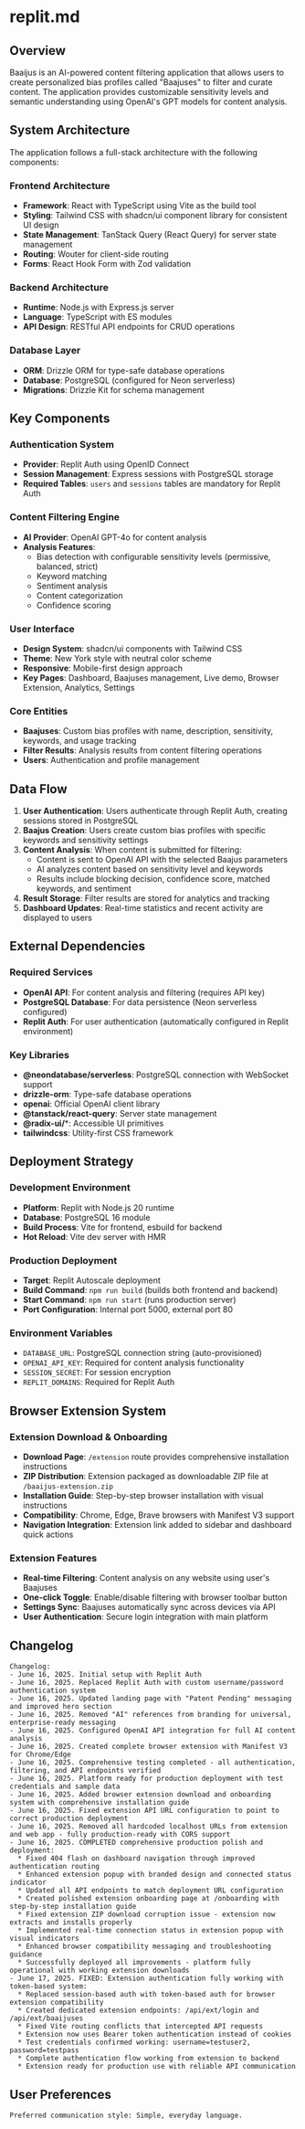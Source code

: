 # replit.md

## Overview

Baaijus is an AI-powered content filtering application that allows users to create personalized bias profiles called "Baajuses" to filter and curate content. The application provides customizable sensitivity levels and semantic understanding using OpenAI's GPT models for content analysis.

## System Architecture

The application follows a full-stack architecture with the following components:

### Frontend Architecture
- **Framework**: React with TypeScript using Vite as the build tool
- **Styling**: Tailwind CSS with shadcn/ui component library for consistent UI design
- **State Management**: TanStack Query (React Query) for server state management
- **Routing**: Wouter for client-side routing
- **Forms**: React Hook Form with Zod validation

### Backend Architecture
- **Runtime**: Node.js with Express.js server
- **Language**: TypeScript with ES modules
- **API Design**: RESTful API endpoints for CRUD operations

### Database Layer
- **ORM**: Drizzle ORM for type-safe database operations
- **Database**: PostgreSQL (configured for Neon serverless)
- **Migrations**: Drizzle Kit for schema management

## Key Components

### Authentication System
- **Provider**: Replit Auth using OpenID Connect
- **Session Management**: Express sessions with PostgreSQL storage
- **Required Tables**: `users` and `sessions` tables are mandatory for Replit Auth

### Content Filtering Engine
- **AI Provider**: OpenAI GPT-4o for content analysis
- **Analysis Features**: 
  - Bias detection with configurable sensitivity levels (permissive, balanced, strict)
  - Keyword matching
  - Sentiment analysis
  - Content categorization
  - Confidence scoring

### User Interface
- **Design System**: shadcn/ui components with Tailwind CSS
- **Theme**: New York style with neutral color scheme
- **Responsive**: Mobile-first design approach
- **Key Pages**: Dashboard, Baajuses management, Live demo, Browser Extension, Analytics, Settings

### Core Entities
- **Baajuses**: Custom bias profiles with name, description, sensitivity, keywords, and usage tracking
- **Filter Results**: Analysis results from content filtering operations
- **Users**: Authentication and profile management

## Data Flow

1. **User Authentication**: Users authenticate through Replit Auth, creating sessions stored in PostgreSQL
2. **Baajus Creation**: Users create custom bias profiles with specific keywords and sensitivity settings
3. **Content Analysis**: When content is submitted for filtering:
   - Content is sent to OpenAI API with the selected Baajus parameters
   - AI analyzes content based on sensitivity level and keywords
   - Results include blocking decision, confidence score, matched keywords, and sentiment
4. **Result Storage**: Filter results are stored for analytics and tracking
5. **Dashboard Updates**: Real-time statistics and recent activity are displayed to users

## External Dependencies

### Required Services
- **OpenAI API**: For content analysis and filtering (requires API key)
- **PostgreSQL Database**: For data persistence (Neon serverless configured)
- **Replit Auth**: For user authentication (automatically configured in Replit environment)

### Key Libraries
- **@neondatabase/serverless**: PostgreSQL connection with WebSocket support
- **drizzle-orm**: Type-safe database operations
- **openai**: Official OpenAI client library
- **@tanstack/react-query**: Server state management
- **@radix-ui/***: Accessible UI primitives
- **tailwindcss**: Utility-first CSS framework

## Deployment Strategy

### Development Environment
- **Platform**: Replit with Node.js 20 runtime
- **Database**: PostgreSQL 16 module
- **Build Process**: Vite for frontend, esbuild for backend
- **Hot Reload**: Vite dev server with HMR

### Production Deployment
- **Target**: Replit Autoscale deployment
- **Build Command**: `npm run build` (builds both frontend and backend)
- **Start Command**: `npm run start` (runs production server)
- **Port Configuration**: Internal port 5000, external port 80

### Environment Variables
- `DATABASE_URL`: PostgreSQL connection string (auto-provisioned)
- `OPENAI_API_KEY`: Required for content analysis functionality
- `SESSION_SECRET`: For session encryption
- `REPLIT_DOMAINS`: Required for Replit Auth

## Browser Extension System

### Extension Download & Onboarding
- **Download Page**: `/extension` route provides comprehensive installation instructions
- **ZIP Distribution**: Extension packaged as downloadable ZIP file at `/baaijus-extension.zip`
- **Installation Guide**: Step-by-step browser installation with visual instructions
- **Compatibility**: Chrome, Edge, Brave browsers with Manifest V3 support
- **Navigation Integration**: Extension link added to sidebar and dashboard quick actions

### Extension Features
- **Real-time Filtering**: Content analysis on any website using user's Baajuses
- **One-click Toggle**: Enable/disable filtering with browser toolbar button
- **Settings Sync**: Baajuses automatically sync across devices via API
- **User Authentication**: Secure login integration with main platform

## Changelog

```
Changelog:
- June 16, 2025. Initial setup with Replit Auth
- June 16, 2025. Replaced Replit Auth with custom username/password authentication system
- June 16, 2025. Updated landing page with "Patent Pending" messaging and improved hero section
- June 16, 2025. Removed "AI" references from branding for universal, enterprise-ready messaging
- June 16, 2025. Configured OpenAI API integration for full AI content analysis
- June 16, 2025. Created complete browser extension with Manifest V3 for Chrome/Edge
- June 16, 2025. Comprehensive testing completed - all authentication, filtering, and API endpoints verified
- June 16, 2025. Platform ready for production deployment with test credentials and sample data
- June 16, 2025. Added browser extension download and onboarding system with comprehensive installation guide
- June 16, 2025. Fixed extension API URL configuration to point to correct production deployment
- June 16, 2025. Removed all hardcoded localhost URLs from extension and web app - fully production-ready with CORS support
- June 16, 2025. COMPLETED comprehensive production polish and deployment:
  * Fixed 404 flash on dashboard navigation through improved authentication routing
  * Enhanced extension popup with branded design and connected status indicator
  * Updated all API endpoints to match deployment URL configuration
  * Created polished extension onboarding page at /onboarding with step-by-step installation guide
  * Fixed extension ZIP download corruption issue - extension now extracts and installs properly
  * Implemented real-time connection status in extension popup with visual indicators
  * Enhanced browser compatibility messaging and troubleshooting guidance
  * Successfully deployed all improvements - platform fully operational with working extension downloads
- June 17, 2025. FIXED: Extension authentication fully working with token-based system:
  * Replaced session-based auth with token-based auth for browser extension compatibility
  * Created dedicated extension endpoints: /api/ext/login and /api/ext/baaijuses
  * Fixed Vite routing conflicts that intercepted API requests
  * Extension now uses Bearer token authentication instead of cookies
  * Test credentials confirmed working: username=testuser2, password=testpass
  * Complete authentication flow working from extension to backend
  * Extension ready for production use with reliable API communication
```

## User Preferences

```
Preferred communication style: Simple, everyday language.
```